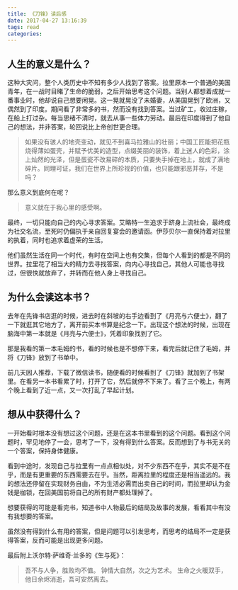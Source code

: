 ```yaml
---
title: 《刀锋》读后感
date: 2017-04-27 13:16:39
tags: read
categories:
---
```


## 人生的意义是什么？
这种大灾问，整个人类历史中不知有多少人找到了答案。拉里原本一个普通的美国青年，在一战时目睹了生命的脆弱，之后开始思考这个问题。当别人都想着成就一番事业时，他却说自己想要闲晃。这一晃就晃没了未婚妻，从美国晃到了欧洲，又偶然到了印度。期间看了非常多的书，然而没有找到答案。当过矿工，收过庄稼，在船上打过杂。每当思绪不清时，就去从事一些体力劳动。最后在印度得到了他自己的想法，并非答案，轮回说比上帝创世更合理。

> 如果没有骇人的地壳变动，就见不到喜马拉雅山的壮丽；中国工匠能把花瓶烧得薄如蛋壳，并赋予优美的造型，点缀美丽的装饰，着上迷人的色彩，涂上灿然的光泽，但是蛋瓷不改易碎的本质，只要失手掉在地上，就成了满地碎片。同理可证，我们在世界上所珍视的价值，也只能跟邪恶并存，不是吗？

那么意义到底何在呢？

> 意义就在于我心里的感受啊。

最终，一切只能向自己的内心寻求答案。艾略特一生追求于跻身上流社会，最终成为社交名流，至死时仍偏执于亲自回复宴会的邀请函。伊莎贝尔一直保持着对拉里的执着，同时也追求着虚荣的生活。

他们虽然生活在同一个时代，有时在空间上也有交集，但每个人看到的都是不同的世界。拉里花了相当大的精力去寻找答案，向内心寻找自己，其他人可能也寻找过，但很快就放弃了，并转而在他人身上寻找自己。

## 为什么会读这本书？
去年在先锋书店逛的时候，进去时在斜坡的右手边看到了《月亮与六便士》，翻了一下就逛其它地方了，离开前买本书算是纪念一下。出现这个想法的时候，出现在脑海中第一本就是《月亮与六便士》，凭着印象找到了它。

那是我看的第一本毛姆的书，看的时候也是不想停下来，看完后就记住了毛姆，并将《刀锋》放到了书单中。

前几天因人推荐，下载了微信读书，随便看的时候看到了《刀锋》就加到了书架里。在看另一本书看累了时，打开了它，然后就停不下来了。看了三个晚上，有两个晚上看到了近一点，又一次打乱了早起计划。

## 想从中获得什么？
一开始看时根本没有想过这个问题，还是在这本书里看到的这个问题。看到这个问题时，罕见地停了一会，思考了一下，没有得到什么答案。反而想到了与书无关的一个答案，保持身体健康。

看到中途时，发现自己与拉里有一点点相似处，对不少东西不在乎，其实不是不在乎，而是有更重要的东西需要去在乎。当然，距离拉里的程度还是相当遥远的。我的想法还停留在实现财务自由，不为生活必需而出卖自己的时间，而拉里却认为金钱是枷锁，在回美国前将自己的所有财产都处理掉了。

想要获得的可能是看完书，知道书中人物最后的结局及故事的发展，看看其中有没有我想要的答案。

虽然没有得到什么有用的答案，但是问题可以引发思考，而思考的结局不一定是获得答案，反而可能是出现更多问题。

最后附上沃尔特·萨维奇·兰多的《生与死》：

> 吾不与人争，胜败均不值。
钟情大自然，次之为艺术。
生命之火暖双手，他日余烬消逝，吾可安然离去。